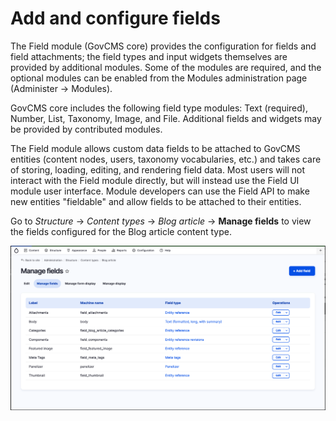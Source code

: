 # Add and configure fields

The Field module \(GovCMS core\) provides the configuration for fields and field attachments; the field types and input widgets themselves are provided by additional modules. Some of the modules are required, and the optional modules can be enabled from the Modules administration page \(Administer → Modules\).

GovCMS core includes the following field type modules: Text \(required\), Number, List, Taxonomy, Image, and File. Additional fields and widgets may be provided by contributed modules.

The Field module allows custom data fields to be attached to GovCMS entities \(content nodes, users, taxonomy vocabularies, etc.\) and takes care of storing, loading, editing, and rendering field data. Most users will not interact with the Field module directly, but will instead use the Field UI module user interface. Module developers can use the Field API to make new entities "fieldable" and allow fields to be attached to their entities.

Go to _Structure_ → _Content types_ → _Blog article_ → **Manage fields** to view the fields configured for the Blog article content type.

![Image of Manage fields](../.gitbook/assets/Unit-2-Add-Configure-Fields.png)

